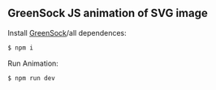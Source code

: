## GreenSock JS animation of SVG image

  Install [GreenSock](https://greensock.com/gsap)/all dependences:

```bash
$ npm i
```

  Run Animation:

```bash
$ npm run dev
```
